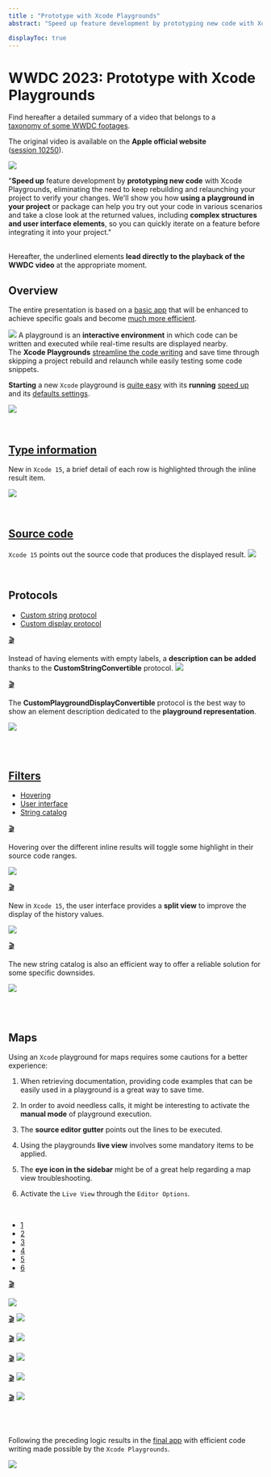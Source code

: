 ```yaml
---
title : "Prototype with Xcode Playgrounds"
abstract: "Speed up feature development by prototyping new code with Xcode Playgrounds."

displayToc: true
---
```


# WWDC 2023: Prototype with Xcode Playgrounds
Find hereafter a detailed summary of a video that belongs to a [taxonomy&nbsp;of&nbsp;some&nbsp;WWDC&nbsp;footages](../../).

The original video is available on the **Apple official website** ([session&nbsp;10250](https://developer.apple.com/videos/play/wwdc2023/10250/)).

![](../../../../../images/iOSdev/wwdc23-10250_Poster.png)

"**Speed up** feature development by **prototyping new code** with Xcode Playgrounds, eliminating the need to keep rebuilding and relaunching your project to verify your changes. We'll show you how **using a playground in your project** or package can help you try out your code in various scenarios and take a close look at the returned values, including **complex structures and user interface elements**, so you can quickly iterate on a feature before integrating it into your project."

</br>Hereafter, the underlined elements **lead directly to the playback of the WWDC video** at the appropriate moment.
</br>

## Overview
The entire presentation is based on a [basic&nbsp;app](https://developer.apple.com/videos/play/wwdc2023/10250/?time=75) that will be enhanced to achieve specific goals and become [much&nbsp;more&nbsp;efficient](#finalApp).

![](../../../../../images/iOSdev/wwdc23-10250_AppStarter.png)
A playground is an **interactive environment** in which code can be written and executed while real-time results are displayed nearby.</br>
The **Xcode Playgrounds** [streamline&nbsp;the&nbsp;code&nbsp;writing](https://developer.apple.com/videos/play/wwdc2023/10250/?time=124) and save time through skipping a project rebuild and relaunch while easily testing some code snippets.

**Starting** a new `Xcode` playground is [quite&nbsp;easy](https://developer.apple.com/videos/play/wwdc2023/10250/?time=160) with its **running** [speed&nbsp;up](https://developer.apple.com/videos/play/wwdc2023/10250/?time=195) and its [defaults&nbsp;settings](https://developer.apple.com/videos/play/wwdc2023/10250/?time=216).

![](../../../../../images/iOSdev/wwdc23-10250_2.png)

</br>

## [Type&nbsp;information](https://developer.apple.com/videos/play/wwdc2023/10250/?time=267)
New in `Xcode 15`, a brief detail of each row is highlighted through the inline result item.

![](../../../../../images/iOSdev/wwdc23-10250_3.png)

</br>

## [Source&nbsp;code](https://developer.apple.com/videos/play/wwdc2023/10250/?time=317)
`Xcode 15` points out the source code that produces the displayed result.
![](../../../../../images/iOSdev/wwdc23-10250_4.png)

</br>

## Protocols
<ul class="nav nav-tabs" role="tablist">
    <li class="nav-item" role="presentation">
        <a class="nav-link active"
           data-bs-toggle="tab" 
           href="#XcodePlaygroundsProtocols1"
           id="XcodePlaygroundsProtocols1_tab"
           role="tab" 
           aria-selected="true">Custom&nbsp;string&nbsp;protocol</a>
    </li>
    <li class="nav-item" role="presentation">
        <a class="nav-link"
           data-bs-toggle="tab" 
           href="#XcodePlaygroundsProtocols2"
           id="XcodePlaygroundsProtocols2_tab"
           role="tab" 
           aria-selected="false">Custom&nbsp;display&nbsp;protocol</a>
    </li>
    </ul>

<div class="tab-content">
<div class="tab-pane show active" id="XcodePlaygroundsProtocols1" role="tabpanel">

<a alt="Click to playback the footage at the appropriate moment regarding the custom string protocol" href="https://developer.apple.com/videos/play/wwdc2023/10250/?time=337">🎬</a>

Instead of having elements with empty labels, a **description can be added** thanks to the **CustomStringConvertible** protocol.
![](../../../../../images/iOSdev/wwdc23-10250_5.png)
</div>

<div class="tab-pane" id="XcodePlaygroundsProtocols2" role="tabpanel">

<a alt="Click to playback the footage at the appropriate moment regarding the custom display protocol" href="https://developer.apple.com/videos/play/wwdc2023/10250/?time=434">🎬</a>

The **CustomPlaygroundDisplayConvertible** protocol is the best way to show an element description dedicated to the **playground representation**.

![](../../../../../images/iOSdev/wwdc23-10250_6.png)
</div>
</div>
</br>
</br>

## [Filters](https://developer.apple.com/videos/play/wwdc2023/10250/?time=571)
<ul class="nav nav-tabs" role="tablist">
    <li class="nav-item" role="presentation">
        <a class="nav-link active"
           data-bs-toggle="tab" 
           href="#XcodePlaygroundsFilters1"
           id="XcodePlaygroundsFilters1_tab"
           role="tab" 
           aria-selected="true">Hovering</a>
    </li>
    <li class="nav-item" role="presentation">
        <a class="nav-link"
           data-bs-toggle="tab" 
           href="#XcodePlaygroundsFilters2"
           id="XcodePlaygroundsFilters2_tab"
           role="tab" 
           aria-selected="false">User&nbsp;interface</a>
    </li>
    <li class="nav-item" role="presentation">
        <a class="nav-link"
           data-bs-toggle="tab" 
           href="#XcodePlaygroundsFilters3"
           id="XcodePlaygroundsFilters3_tab"
           role="tab" 
           aria-selected="false">String&nbsp;catalog</a>
    </li>
    </ul>

<div class="tab-content">
<div class="tab-pane show active" id="XcodePlaygroundsFilters1" role="tabpanel">

<a alt="Click to playback the footage at the appropriate moment regarding the hovering" href="https://developer.apple.com/videos/play/wwdc2023/10250/?time=604">🎬</a>

Hovering over the different inline results will toggle some highlight in their source code ranges.

![](../../../../../images/iOSdev/wwdc23-10250_7.png)
</div>

<div class="tab-pane" id="XcodePlaygroundsFilters2" role="tabpanel">

<a alt="Click to playback the footage at the appropriate moment regarding the user interface" href="https://developer.apple.com/videos/play/wwdc2023/10250/?time=647">🎬</a>

New in `Xcode 15`, the user interface provides a **split view** to improve the display of the history values.

![](../../../../../images/iOSdev/wwdc23-10250_8.png)
</div>

<div class="tab-pane" id="XcodePlaygroundsFilters3" role="tabpanel">

<a alt="Click to playback the footage at the appropriate moment regarding the string catalog" href="https://developer.apple.com/videos/play/wwdc2023/10250/?time=726">🎬</a>

The new string catalog is also an efficient way to offer a reliable solution for some specific downsides.

![](../../../../../images/iOSdev/wwdc23-10250_9.png)
</div>
</div>
</br>
</br>

## Maps
Using an `Xcode` playground for maps requires some cautions for a better experience:

1. When retrieving documentation, providing code examples that can be easily used in a playground is a great way to save time.

2. In order to avoid needless calls, it might be interesting to activate the **manual mode** of playground execution.

3. The **source editor gutter** points out the lines to be executed.

4. Using the playgrounds **live view** involves some mandatory items to be applied.

5. The **eye icon in the sidebar** might be of a great help regarding a map view troubleshooting.

6. Activate the `Live View` through the `Editor Options`.

</br>

<ul class="nav nav-tabs" role="tablist">
    <li class="nav-item" role="presentation">
        <a class="nav-link active"
           data-bs-toggle="tab" 
           href="#XcodePlaygroundsMaps1"
           id="XcodePlaygroundsMaps1_tab"
           role="tab" 
           aria-selected="true">1</a>
    </li>
    <li class="nav-item" role="presentation">
        <a class="nav-link"
           data-bs-toggle="tab" 
           href="#XcodePlaygroundsMaps2"
           id="XcodePlaygroundsMaps2_tab"
           role="tab" 
           aria-selected="false">2</a>
    </li>
    <li class="nav-item" role="presentation">
        <a class="nav-link"
           data-bs-toggle="tab" 
           href="#XcodePlaygroundsMaps3"
           id="XcodePlaygroundsMaps3_tab"
           role="tab" 
           aria-selected="false">3</a>
    </li>
    <li class="nav-item" role="presentation">
        <a class="nav-link"
           data-bs-toggle="tab" 
           href="#XcodePlaygroundsMaps4"
           id="XcodePlaygroundsMaps4_tab"
           role="tab" 
           aria-selected="false">4</a>
    </li>
    <li class="nav-item" role="presentation">
        <a class="nav-link"
           data-bs-toggle="tab" 
           href="#XcodePlaygroundsMaps5"
           id="XcodePlaygroundsMaps5_tab"
           role="tab" 
           aria-selected="false">5</a>
    </li>
    <li class="nav-item" role="presentation">
        <a class="nav-link"
           data-bs-toggle="tab" 
           href="#XcodePlaygroundsMaps6"
           id="XcodePlaygroundsMaps6_tab"
           role="tab" 
           aria-selected="false">6</a>
    </li>
    </ul>

<div class="tab-content">
<div class="tab-pane show active" id="XcodePlaygroundsMaps1" role="tabpanel">

<a alt="Click to playback the footage at the appropriate moment regarding the third party element" href="https://developer.apple.com/videos/play/wwdc2023/10250/?time=897">🎬</a>

![](../../../../../images/iOSdev/wwdc23-10250_10.png)
</div>

<div class="tab-pane" id="XcodePlaygroundsMaps2" role="tabpanel">

<a alt="Click to playback the footage at the appropriate moment regarding the manual mode of playground execution" href="https://developer.apple.com/videos/play/wwdc2023/10250/?time=1013">🎬</a>
![](../../../../../images/iOSdev/wwdc23-10250_1.png)
</div>

<div class="tab-pane" id="XcodePlaygroundsMaps3" role="tabpanel">

<a alt="Click to playback the footage at the appropriate moment regarding the source editor gutter" href="https://developer.apple.com/videos/play/wwdc2023/10250/?time=1053">🎬</a>
![](../../../../../images/iOSdev/wwdc23-10250_14.png)
</div>

<div class="tab-pane" id="XcodePlaygroundsMaps4" role="tabpanel">

<a alt="Click to playback the footage at the appropriate moment regarding the playground live view" href="https://developer.apple.com/videos/play/wwdc2023/10250/?time=1105">🎬</a>
![](../../../../../images/iOSdev/wwdc23-10250_13.png)
</div>

<div class="tab-pane" id="XcodePlaygroundsMaps5" role="tabpanel">

<a alt="Click to playback the footage at the appropriate moment regarding the eye icon shortcut" href="https://developer.apple.com/videos/play/wwdc2023/10250/?time=1163">🎬</a>
![](../../../../../images/iOSdev/wwdc23-10250_11.png)
</div>

<div class="tab-pane" id="XcodePlaygroundsMaps6" role="tabpanel">

<a alt="Click to playback the footage at the appropriate moment regarding the live view in the editor options" href="https://developer.apple.com/videos/play/wwdc2023/10250/?time=1297">🎬</a>
![](../../../../../images/iOSdev/wwdc23-10250_12.png)
</div>
</div>
</br>
</br>

Following the preceding logic results in the [final&nbsp;app](https://developer.apple.com/videos/play/wwdc2023/10250/?time=1380) with efficient code writing made possible by the `Xcode Playgrounds`.

<a name="finalApp"></a>

![](../../../../../images/iOSdev/wwdc23-10250_AppFinal.png)